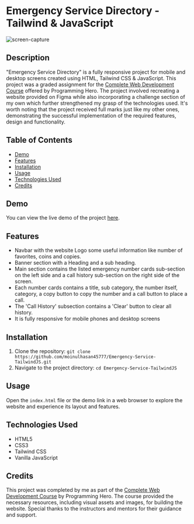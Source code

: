 # Emergency Service Directory - Tailwind & JavaScript
![screen-capture](https://github.com/user-attachments/assets/631d7b8b-a2d9-48b7-8884-2d7828bf4d51)

## Description
"Emergency Service Directory" is a fully responsive project for mobile and desktop screens created using HTML, Tailwind CSS & JavaScript. This project was a graded assignment for the [Complete Web Development Course](https://web.programming-hero.com/course-details) offered by Programming Hero. The project involved recreating a website provided on Figma while also incorporating a challenge section of my own which further strengthened my grasp of the technologies used. It's worth noting that the project received full marks just like my other ones, demonstrating the successful implementation of the required features, design and functionality.

## Table of Contents
- [Demo](#demo)
- [Features](#features)
- [Installation](#installation)
- [Usage](#usage)
- [Technologies Used](#technologies-used)
- [Credits](#credits)

## Demo
You can view the live demo of the project [here](https://moinulhasan45777.github.io/Emergency-Service-TailwindJS/).

## Features
- Navbar with the website Logo some useful information like number of favorites, coins and copies.
- Banner section with a Heading and a sub heading.
- Main section contains the listed emergency number cards sub-section on the left side and a call history sub-section on the right side of the screen.
- Each number cards contains a title, sub category, the number itself, category, a copy button to copy the number and a call button to place a call.
- The 'Call History' subsection contains a 'Clear' button to clear all history.
- It is fully responsive for mobile phones and desktop screens


## Installation
1. Clone the repository: `git clone https://github.com/moinulhasan45777/Emergency-Service-TailwindJS.git`
2. Navigate to the project directory: `cd Emergency-Service-TailwindJS`

## Usage
Open the `index.html` file or the demo link in a web browser to explore the website and experience its layout and features.

## Technologies Used
- HTML5
- CSS3
- Tailwind CSS
- Vanilla JavaScript
  
## Credits
This project was completed by me as part of the [Complete Web Development Course](https://web.programming-hero.com/course-details) by Programming Hero. The course provided the necessary resources, including visual assets and images, for building the website. Special thanks to the instructors and mentors for their guidance and support.
